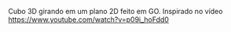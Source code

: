 Cubo 3D girando em um plano 2D feito em GO. 
Inspirado no vídeo https://www.youtube.com/watch?v=p09i_hoFdd0
